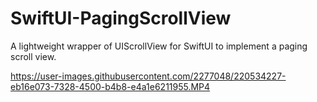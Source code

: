 # SwiftUI-PagingScrollView

A lightweight wrapper of UIScrollView for SwiftUI to implement a paging scroll view.


https://user-images.githubusercontent.com/2277048/220534227-eb16e073-7328-4500-b4b8-e4a1e6211955.MP4

